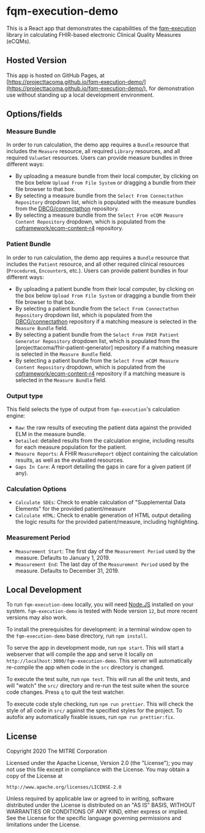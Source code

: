 # fqm-execution-demo

This is a React app that demonstrates the capabilities of the [fqm-execution](https://github.com/projecttacoma/fqm-execution) library in calculating FHIR-based electronic Clinical Quality Measures (eCQMs).

## Hosted Version

This app is hosted on GitHub Pages, at [https://projecttacoma.github.io/fqm-execution-demo/](https://projecttacoma.github.io/fqm-execution-demo/), for demonstration use without standing up a local development environment.

## Options/fields

### Measure Bundle

In order to run calculation, the demo app requires a `Bundle` resource that includes the `Measure` resource, all required `Library` resources, and all required `ValueSet` resources. Users can provide measure bundles in three different ways:

* By uploading a measure bundle from their local computer, by clicking on the box below `Upload From File System` or dragging a bundle from their file browser to that box.
* By selecting a measure bundle from the `Select From Connectathon Repository` dropdown list, which is populated with the measure bundles from the [DBCG/connectathon](https://github.com/dbcg/connectathon) repository.
* By selecting a measure bundle from the `Select From eCQM Measure Content Repository` dropdown, which is populated from the [cqframework/ecqm-content-r4](https://github.com/cqframework/ecqm-content-r4) repository.

### Patient Bundle

In order to run calculation, the demo app requires a `Bundle` resource that includes the `Patient` resource, and all other required clinical resources (`Procedure`s, `Encounter`s, etc.). Users can provide patient bundles in four different ways:

* By uploading a patient bundle from their local computer, by clicking on the box below `Upload From File System` or dragging a bundle from their file browser to that box.
* By selecting a patient bundle from the `Select From Connectathon Repository` dropdown list, which is populated from the [DBCG/connectathon](https://github.com/dbcg/connectathon) repository if a matching measure is selected in the `Measure Bundle` field.
* By selecting a patient bundle from the `Select From FHIR Patient Generator Repository` dropdown list, which is populated from the [projecttacoma/fhir-patient-generator] repository if a matching measure is selected in the `Measure Bundle` field.
* By selecting a patient bundle from the `Select From eCQM Measure Content Repository` dropdown, which is populated from the [cqframework/ecqm-content-r4](https://github.com/cqframework/ecqm-content-r4) repository if a matching measure is selected in the `Measure Bundle` field.

### Output type

This field selects the type of output from `fqm-execution`'s calculation engine:

* `Raw`: the raw results of executing the patient data against the provided ELM in the measure bundle.
* `Detailed`: detailed results from the calculation engine, including results for each measure population for the patient.
* `Measure Reports`: A FHIR `MeasureReport` object containing the calculation results, as well as the evaluated resources.
* `Gaps In Care`: A report detailing the gaps in care for a given patient (if any).

### Calculation Options

* `Calculate SDEs`: Check to enable calculation of "Supplemental Data Elements" for the provided patient/measure
* `Calculate HTML`: Check to enable generation of HTML output detailing the logic results for the provided patient/measure, including highlighting.

### Measurement Period

* `Measurement Start`: The first day of the `Measurement Period` used by the measure. Defaults to January 1, 2019.
* `Measurement End`: The last day of the `Measurement Period` used by the measure. Defaults to December 31, 2019.

## Local Development

To run `fqm-execution-demo` locally, you will need [Node.JS](https://nodejs.org/en/) installed on your system. `fqm-execution-demo` is tested with Node version `12`, but more recent versions may also work.

To install the prerequisites for development: in a terminal window open to the `fqm-execution-demo` base directory, run `npm install`.

To serve the app in development mode, run `npm start`. This will start a webserver that will compile the app and serve it locally on `http://localhost:3000/fqm-execution-demo`. This server will automatically re-compile the app when code in the `src` directory is changed.

To execute the test suite, run `npm test`. This will run all the unit tests, and will "watch" the `src/` directory and re-run the test suite when the source code changes. Press `q` to quit the test watcher.

To execute code style checking, run `npm run prettier`. This will check the style of all code in `src/` against the specified styles for the project. To autofix any automatically fixable issues, run `npm run prettier:fix`.

## License

Copyright 2020 The MITRE Corporation

Licensed under the Apache License, Version 2.0 (the "License");
you may not use this file except in compliance with the License.
You may obtain a copy of the License at

    http://www.apache.org/licenses/LICENSE-2.0

Unless required by applicable law or agreed to in writing, software
distributed under the License is distributed on an "AS IS" BASIS,
WITHOUT WARRANTIES OR CONDITIONS OF ANY KIND, either express or implied.
See the License for the specific language governing permissions and
limitations under the License.
